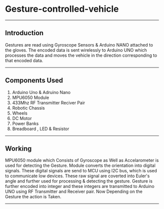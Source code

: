 # Gesture-controlled-vehicle
___

## Introduction

Gestures are read using Gyroscope Sensors & Arduino NANO attached to the gloves.
The encoded data is sent wirelessly to Arduino UNO which processes the data and moves the vehicle in the direction corresponding to that encoded data.

___

## Components Used

1. Arduino Uno & Adruino Nano <br/>
2. MPU6050 Module<br/>
3. 433Mhz RF Transmitter Reciver Pair <br/>
4. Robotic Chassis
5. Wheels
6. DC Motor
7. Power Banks
8. Breadboard , LED & Resistor

___

## Working

MPU6050 module which Consists of Gyroscope as Well as Accelarometer is used for detecting the Gesture.
Module converts the orientation into digital signals. These digital signals are send to MCU using I2C bus, which is
used to communicate low devices. These raw signal are coverted into Euler's angle and further used for processing & detecting
the gesture. Gesture is further encoded into integer and these integers are transmitted to Arduino UNO using RF Transmitter and Receiver pair. Now Depending on the Gesture the action is Taken.
___


